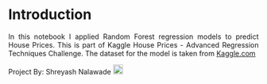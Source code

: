 # Introduction

<p style=" text-align: justify;
  text-justify: inter-word;">In this notebook I applied Random Forest  regression models to predict House Prices. This is part of Kaggle House Prices - Advanced Regression Techniques Challenge. The dataset for the model is taken from <a href="https://www.kaggle.com/competitions/house-prices-advanced-regression-techniques/data">Kaggle.com</a>

<span>Project By: </span><span>Shreyash Nalawade</span>
<a href="https://www.linkedin.com/in/shreyash-nalawade/"><img style="height:20px;" src="https://cdn-icons-png.flaticon.com/512/174/174857.png"></a>

